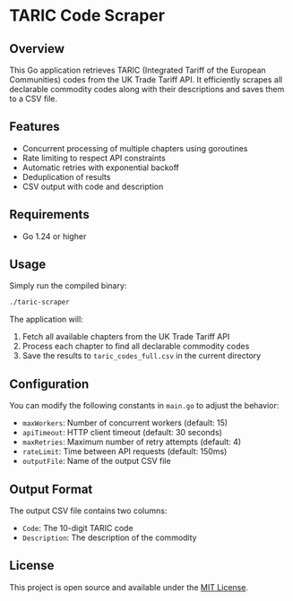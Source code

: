 # TARIC Code Scraper

## Overview
This Go application retrieves TARIC (Integrated Tariff of the European Communities) codes from the UK Trade Tariff API. It efficiently scrapes all declarable commodity codes along with their descriptions and saves them to a CSV file.

## Features
- Concurrent processing of multiple chapters using goroutines
- Rate limiting to respect API constraints
- Automatic retries with exponential backoff
- Deduplication of results
- CSV output with code and description

## Requirements
- Go 1.24 or higher

## Usage

Simply run the compiled binary:

```bash
./taric-scraper
```

The application will:
1. Fetch all available chapters from the UK Trade Tariff API
2. Process each chapter to find all declarable commodity codes
3. Save the results to `taric_codes_full.csv` in the current directory

## Configuration

You can modify the following constants in `main.go` to adjust the behavior:

- `maxWorkers`: Number of concurrent workers (default: 15)
- `apiTimeout`: HTTP client timeout (default: 30 seconds)
- `maxRetries`: Maximum number of retry attempts (default: 4)
- `rateLimit`: Time between API requests (default: 150ms)
- `outputFile`: Name of the output CSV file

## Output Format

The output CSV file contains two columns:
- `Code`: The 10-digit TARIC code
- `Description`: The description of the commodity

## License

This project is open source and available under the [MIT License](LICENSE).